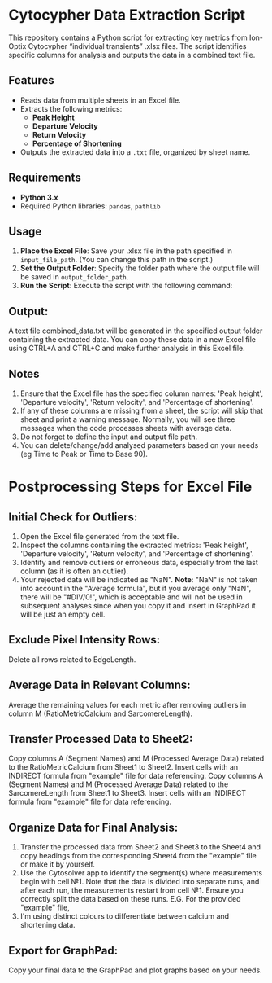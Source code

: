 # Cytocypher Data Extraction Script

This repository contains a Python script for extracting key metrics from Ion-Optix Cytocypher “individual transients” .xlsx files. The script identifies specific columns for analysis and outputs the data in a combined text file.

## Features
- Reads data from multiple sheets in an Excel file.
- Extracts the following metrics:
  - **Peak Height**
  - **Departure Velocity**
  - **Return Velocity**
  - **Percentage of Shortening**
- Outputs the extracted data into a `.txt` file, organized by sheet name.

## Requirements
- **Python 3.x**
- Required Python libraries: `pandas`, `pathlib`

## Usage

1. **Place the Excel File**: Save your .xlsx file in the path specified in `input_file_path`. (You can change this path in the script.)
2. **Set the Output Folder**: Specify the folder path where the output file will be saved in `output_folder_path`.
3. **Run the Script**: Execute the script with the following command:

## Output: 

A text file combined_data.txt will be generated in the specified output folder containing the extracted data. You can copy these data in a new Excel file using CTRL+A and CTRL+C and make further analysis in this Excel file. 

## Notes
1. Ensure that the Excel file has the specified column names: 'Peak height', 'Departure velocity', 'Return velocity', and 'Percentage of shortening'.
2. If any of these columns are missing from a sheet, the script will skip that sheet and print a warning message. Normally, you will see three messages when the code processes sheets with average data. 
3. Do not forget to define the input and output file path.
4. You can delete/change/add analysed parameters based on your needs (eg Time to Peak or Time to Base 90).

# **Postprocessing Steps for Excel File**
## **Initial Check for Outliers:**

1. Open the Excel file generated from the text file.
2. Inspect the columns containing the extracted metrics: 'Peak height', 'Departure velocity', 'Return velocity', and 'Percentage of shortening'.
3. Identify and remove outliers or erroneous data, especially from the last column (as it is often an outlier).
4. Your rejected data will be indicated as "NaN". **Note**: "NaN" is not taken into account in the "Average formula", but if you average only "NaN", there will be "#DIV/0!", which is acceptable and will not be used in subsequent analyses since when you copy it and insert in GraphPad it will be just an empty cell.

## **Exclude Pixel Intensity Rows:**
Delete all rows related to EdgeLength.

## **Average Data in Relevant Columns:**
Average the remaining values for each metric after removing outliers in column M (RatioMetricCalcium and SarcomereLength).

## **Transfer Processed Data to Sheet2:**
Copy columns A (Segment Names) and M (Processed Average Data) related to the RatioMetricCalcium from Sheet1 to Sheet2.
Insert cells with an INDIRECT formula from "example" file for data referencing. 
Copy columns A (Segment Names) and M (Processed Average Data) related to the SarcomereLength from Sheet1 to Sheet3.
Insert cells with an INDIRECT formula from "example" file for data referencing. 

## **Organize Data for Final Analysis:**

1. Transfer the processed data from Sheet2 and Sheet3 to the Sheet4 and copy headings from the corresponding Sheet4 from the "example" file or make it by yourself. 
2. Use the Cytosolver app to identify the segment(s) where measurements begin with cell №1. Note that the data is divided into separate runs, and after each run, the measurements restart from cell №1. Ensure you correctly split the data based on these runs.
E.G. For the provided "example" file, 
3. I'm using distinct colours to differentiate between calcium and shortening data.

## **Export for GraphPad:**
Copy your final data to the GraphPad and plot graphs based on your needs.
